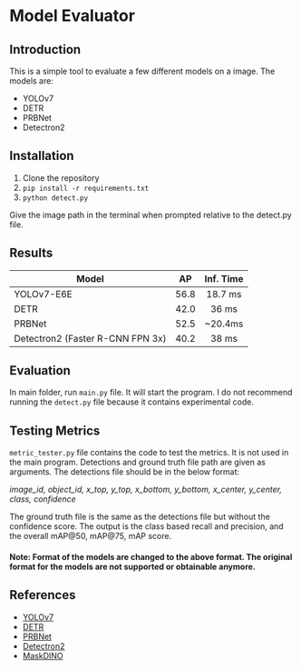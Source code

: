 # Model Evaluator

## Introduction

This is a simple tool to evaluate a few different models on a image. The models are:
- YOLOv7
- DETR
- PRBNet
- Detectron2 

## Installation

1. Clone the repository
2. `pip install -r requirements.txt`
3. `python detect.py`

Give the image path in the terminal when prompted relative to the detect.py file.

## Results

| Model                           | AP     | Inf. Time  |  
| ---                             |:------:| :---:      |
| YOLOv7-E6E                      |  56.8  |    18.7 ms |
| DETR                            |  42.0  |    36 ms   |
| PRBNet                          |  52.5  |    ~20.4ms |
| Detectron2 (Faster R-CNN FPN 3x)|  40.2  |   38 ms    | 


## Evaluation

In main folder, run `main.py` file. It will start the program. I do not recommend running the `detect.py` file because it contains experimental code.

## Testing Metrics

`metric_tester.py` file contains the code to test the metrics. It is not used in the main program. Detections and ground truth file path are given as arguments. The detections file should be in the below format:

*image_id, object_id, x_top, y_top, x_bottom, y_bottom, x_center, y_center, class, confidence*  

The ground truth file is the same as the detections file but without the confidence score. The output is the class based recall and precision, and the overall mAP@50, mAP@75, mAP score.

#### Note: Format of the models are changed to the above format. The original format for the models are not supported or obtainable anymore.

## References

- [YOLOv7](https://github.com/WongKinYiu/yolov7)
- [DETR](https://github.com/facebookresearch/detr)
- [PRBNet](https://github.com/pingyang1117/PRBNet_PyTorch)
- [Detectron2](https://github.com/facebookresearch/detectron2)
- [MaskDINO](https://github.com/IDEA-Research/MaskDINO)